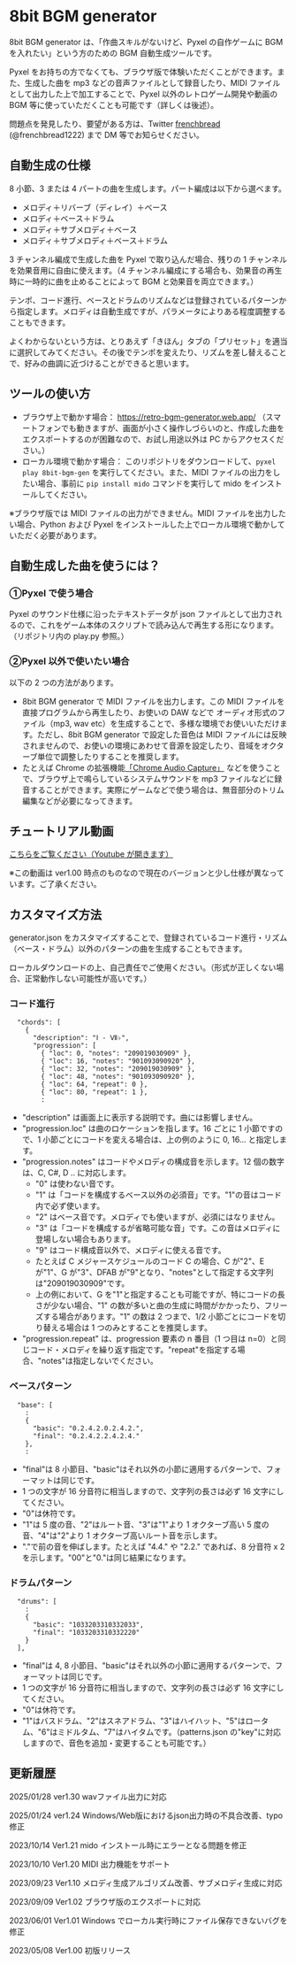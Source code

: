# 8bit BGM generator

8bit BGM generator は、「作曲スキルがないけど、Pyxel の自作ゲームに BGM を入れたい」という方のための BGM 自動生成ツールです。

Pyxel をお持ちの方でなくても、ブラウザ版で体験いただくことができます。また、生成した曲を mp3 などの音声ファイルとして録音したり、MIDI ファイルとして出力した上で加工することで、Pyxel 以外のレトロゲーム開発や動画の BGM 等に使っていただくことも可能です（詳しくは後述）。

問題点を発見したり、要望がある方は、Twitter [frenchbread](https://twitter.com/frenchbread1222) (@frenchbread1222) まで DM 等でお知らせください。

## 自動生成の仕様

8 小節、3 または 4 パートの曲を生成します。パート編成は以下から選べます。

- メロディ＋リバーブ（ディレイ）＋ベース
- メロディ＋ベース＋ドラム
- メロディ＋サブメロディ＋ベース
- メロディ＋サブメロディ＋ベース＋ドラム

3 チャンネル編成で生成した曲を Pyxel で取り込んだ場合、残りの 1 チャンネルを効果音用に自由に使えます。（4 チャンネル編成にする場合も、効果音の再生時に一時的に曲を止めることによって BGM と効果音を両立できます。）

テンポ、コード進行、ベースとドラムのリズムなどは登録されているパターンから指定します。メロディは自動生成ですが、パラメータによりある程度調整することもできます。

よくわからないという方は、とりあえず「きほん」タブの「プリセット」を適当に選択してみてください。その後でテンポを変えたり、リズムを差し替えることで、好みの曲調に近づけることができると思います。

## ツールの使い方

- ブラウザ上で動かす場合： https://retro-bgm-generator.web.app/ （スマートフォンでも動きますが、画面が小さく操作しづらいのと、作成した曲をエクスポートするのが困難なので、お試し用途以外は PC からアクセスください。）
- ローカル環境で動かす場合： このリポジトリをダウンロードして、`pyxel play 8bit-bgm-gen` を実行してください。また、MIDI ファイルの出力をしたい場合、事前に `pip install mido` コマンドを実行して mido をインストールしてください。

※ブラウザ版では MIDI ファイルの出力ができません。MIDI ファイルを出力したい場合、Python および Pyxel をインストールした上でローカル環境で動かしていただく必要があります。

## 自動生成した曲を使うには？

### ①Pyxel で使う場合

Pyxel のサウンド仕様に沿ったテキストデータが json ファイルとして出力されるので、これをゲーム本体のスクリプトで読み込んで再生する形になります。（リポジトリ内の play.py 参照。）

### ②Pyxel 以外で使いたい場合

以下の 2 つの方法があります。

- 8bit BGM generator で MIDI ファイルを出力します。この MIDI ファイルを直接プログラムから再生したり、お使いの DAW などで オーディオ形式のファイル（mp3, wav etc）を生成することで、多様な環境でお使いいただけます。ただし、8bit BGM generator で設定した音色は MIDI ファイルには反映されませんので、お使いの環境にあわせて音源を設定したり、音域をオクターブ単位で調整したりすることを推奨します。
- たとえば Chrome の拡張機能[「Chrome Audio Capture」](https://chrome.google.com/webstore/detail/chrome-audio-capture/kfokdmfpdnokpmpbjhjbcabgligoelgp) などを使うことで、ブラウザ上で鳴らしているシステムサウンドを mp3 ファイルなどに録音することができます。実際にゲームなどで使う場合は、無音部分のトリム編集などが必要になってきます。

## チュートリアル動画

[こちらをご覧ください（Youtube が開きます）](https://youtu.be/aacS2atOeQ4)

※この動画は ver1.00 時点のものなので現在のバージョンと少し仕様が異なっています。ご了承ください。

## カスタマイズ方法

generator.json をカスタマイズすることで、登録されているコード進行・リズム（ベース・ドラム）以外のパターンの曲を生成することもできます。

ローカルダウンロードの上、自己責任でご使用ください。（形式が正しくない場合、正常動作しない可能性が高いです。）

### コード進行

```
  "chords": [
    {
      "description": "Ⅰ - Ⅶ♭",
      "progression": [
        { "loc": 0, "notes": "209019030909" },
        { "loc": 16, "notes": "901093090920" },
        { "loc": 32, "notes": "209019030909" },
        { "loc": 48, "notes": "901093090920" },
        { "loc": 64, "repeat": 0 },
        { "loc": 80, "repeat": 1 },
        :
```

- "description" は画面上に表示する説明です。曲には影響しません。
- "progression.loc" は曲のロケーションを指します。16 ごとに 1 小節ですので、1 小節ごとにコードを変える場合は、上の例のように 0, 16... と指定します。
- "progression.notes" はコードやメロディの構成音を示します。12 個の数字は、C, C#, D .. に対応します。
  - "0" は使わない音です。
  - "1" は「コードを構成するベース以外の必須音」です。"1"の音はコード内で必ず使います。
  - "2" はベース音です。メロディでも使いますが、必須にはなりません。
  - "3" は「コードを構成するが省略可能な音」です。この音はメロディに登場しない場合もあります。
  - "9" はコード構成音以外で、メロディに使える音です。
  - たとえば C メジャースケジュールのコード C の場合、C が"2"、E が"1"、G が"3"、DFAB が"9"となり、"notes"として指定する文字列は"209019030909"です。
  - 上の例において、G を"1"と指定することも可能ですが、特にコードの長さが少ない場合、"1" の数が多いと曲の生成に時間がかかったり、フリーズする場合があります。"1" の数は 2 つまで、1/2 小節ごとにコードを切り替える場合は 1 つのみとすることを推奨します。
- "progression.repeat" は、progression 要素の n 番目（1 つ目は n=0）と同じコード・メロディを繰り返す指定です。"repeat"を指定する場合、"notes"は指定しないでください。

### ベースパターン

```
  "base": [
    :
    {
      "basic": "0.2.4.2.0.2.4.2.",
      "final": "0.2.4.2.2.4.2.4."
    },
    :
```

- "final"は 8 小節目、"basic"はそれ以外の小節に適用するパターンで、フォーマットは同じです。
- 1 つの文字が 16 分音符に相当しますので、文字列の長さは必ず 16 文字にしてください。
- "0"は休符です。
- "1"は 5 度の音、"2"はルート音、"3"は"1"より 1 オクターブ高い 5 度の音、"4"は"2"より 1 オクターブ高いルート音を示します。
- "."で前の音を伸ばします。たとえば "4.4." や "2.2." であれば、8 分音符 x 2 を示します。"00"と"0."は同じ結果になります。

### ドラムパターン

```
  "drums": [
    :
    {
      "basic": "1033203310332033",
      "final": "1033203310332220"
    }
  ],
```

- "final"は 4, 8 小節目、"basic"はそれ以外の小節に適用するパターンで、フォーマットは同じです。
- 1 つの文字が 16 分音符に相当しますので、文字列の長さは必ず 16 文字にしてください。
- "0"は休符です。
- "1"はバスドラム、"2"はスネアドラム、"3"はハイハット、"5"はロータム、"6"はミドルタム、"7"はハイタムです。（patterns.json の"key"に対応しますので、音色を追加・変更することも可能です。）

## 更新履歴

2025/01/28 ver1.30 wavファイル出力に対応

2025/01/24 ver1.24 Windows/Web版におけるjson出力時の不具合改善、typo修正

2023/10/14 Ver1.21 mido インストール時にエラーとなる問題を修正

2023/10/10 Ver1.20 MIDI 出力機能をサポート

2023/09/23 Ver1.10 メロディ生成アルゴリズム改善、サブメロディ生成に対応

2023/09/09 Ver1.02 ブラウザ版のエクスポートに対応

2023/06/01 Ver1.01 Windows でローカル実行時にファイル保存できないバグを修正

2023/05/08 Ver1.00 初版リリース
